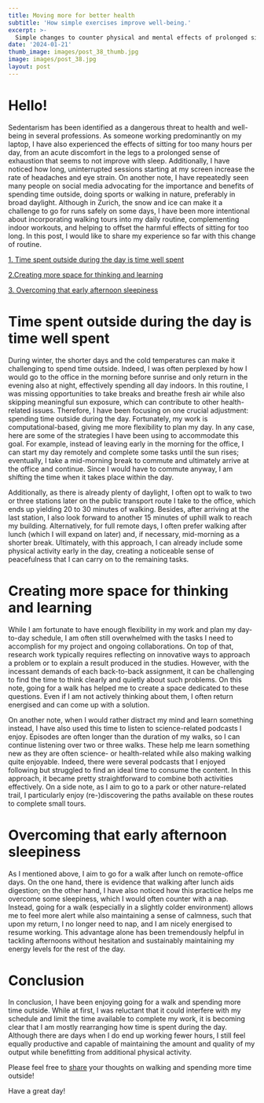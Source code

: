 ```yaml
---
title: Moving more for better health
subtitle: 'How simple exercises improve well-being.'
excerpt: >-
  Simple changes to counter physical and mental effects of prolonged sitting.
date: '2024-01-21'
thumb_image: images/post_38_thumb.jpg
image: images/post_38.jpg
layout: post
---
```



# Hello!

Sedentarism has been identified as a dangerous threat to health and well-being in several professions. As someone working predominantly on my laptop, I have also experienced the effects of sitting for too many hours per day, from an acute discomfort in the legs to a prolonged sense of exhaustion that seems to not improve with sleep. Additionally, I have noticed how long, uninterrupted sessions starting at my screen increase the rate of headaches and eye strain. On another note, I have repeatedly seen many people on social media advocating for the importance and benefits of spending time outside, doing sports or walking in nature, preferably in broad daylight. Although in Zurich, the snow and ice can make it a challenge to go for runs safely on some days, I have been more intentional about incorporating walking tours into my daily routine, complementing indoor workouts, and helping to offset the harmful effects of sitting for too long. In this post, I would like to share my experience so far with this change of routine.


[1. Time spent outside during the day is time well spent](#outside_time)

[2.Creating more space for thinking and learning](#thinking_learning)

[3. Overcoming that early afternoon sleepiness](#sleepiness)


# <a name="outside_time">Time spent outside during the day is time well spent</a>

During winter, the shorter days and the cold temperatures can make it challenging to spend time outside. Indeed, I was often perplexed by how I would go to the office in the morning before sunrise and only return in the evening also at night, effectively spending all day indoors. In this routine, I was missing opportunities to take breaks and breathe fresh air while also skipping meaningful sun exposure, which can contribute to other health-related issues. Therefore, I have been focusing on one crucial adjustment: spending time outside during the day. Fortunately, my work is computational-based, giving me more flexibility to plan my day. In any case, here are some of the strategies I have been using to accommodate this goal. For example, instead of leaving early in the morning for the office, I can start my day remotely and complete some tasks until the sun rises; eventually, I take a mid-morning break to commute and ultimately arrive at the office and continue. Since I would have to commute anyway, I am shifting the time when it takes place within the day.

Additionally, as there is already plenty of daylight, I often opt to walk to two or three stations later on the public transport route I take to the office, which ends up yielding 20 to 30 minutes of walking. Besides, after arriving at the last station, I also look forward to another 15 minutes of uphill walk to reach my building. Alternatively, for full remote days, I often prefer walking after lunch (which I will expand on later) and, if necessary, mid-morning as a shorter break. Ultimately, with this approach, I can already include some physical activity early in the day, creating a noticeable sense of peacefulness that I can carry on to the remaining tasks.


# <a name="thinking_learning">Creating more space for thinking and learning</a>

While I am fortunate to have enough flexibility in my work and plan my day-to-day schedule, I am often still overwhelmed with the tasks I need to accomplish for my project and ongoing collaborations. On top of that, research work typically requires reflecting on innovative ways to approach a problem or to explain a result produced in the studies. However, with the incessant demands of each back-to-back assignment, it can be challenging to find the time to think clearly and quietly about such problems. On this note, going for a walk has helped me to create a space dedicated to these questions. Even if I am not actively thinking about them, I often return energised and can come up with a solution.

On another note, when I would rather distract my mind and learn something instead, I have also used this time to listen to science-related podcasts I enjoy. Episodes are often longer than the duration of my walks, so I can continue listening over two or three walks. These help me learn something new as they are often science- or health-related while also making walking quite enjoyable. Indeed, there were several podcasts that I enjoyed following but struggled to find an ideal time to consume the content. In this approach, it became pretty straightforward to combine both activities effectively. On a side note, as I aim to go to a park or other nature-related trail, I particularly enjoy (re-)discovering the paths available on these routes to complete small tours.


# <a name="sleepiness">Overcoming that early afternoon sleepiness</a>

As I mentioned above, I aim to go for a walk after lunch on remote-office days. On the one hand, there is evidence that walking after lunch aids digestion; on the other hand, I have also noticed how this practice helps me overcome some sleepiness, which I would often counter with a nap. Instead, going for a walk (especially in a slightly colder environment) allows me to feel more alert while also maintaining a sense of calmness, such that upon my return, I no longer need to nap, and I am nicely energised to resume working. This advantage alone has been tremendously helpful in tackling afternoons without hesitation and sustainably maintaining my energy levels for the rest of the day.

# Conclusion

In conclusion, I have been enjoying going for a walk and spending more time outside. While at first, I was reluctant that it could interfere with my schedule and limit the time available to complete my work, it is becoming clear that I am mostly rearranging how time is spent during the day. Although there are days when I do end up working fewer hours, I still feel equally productive and capable of maintaining the amount and quality of my output while benefitting from additional physical activity.

Please feel free to [share](https://twitter.com/_franciscomcm) your thoughts on walking and spending more time outside!

Have a great day!
